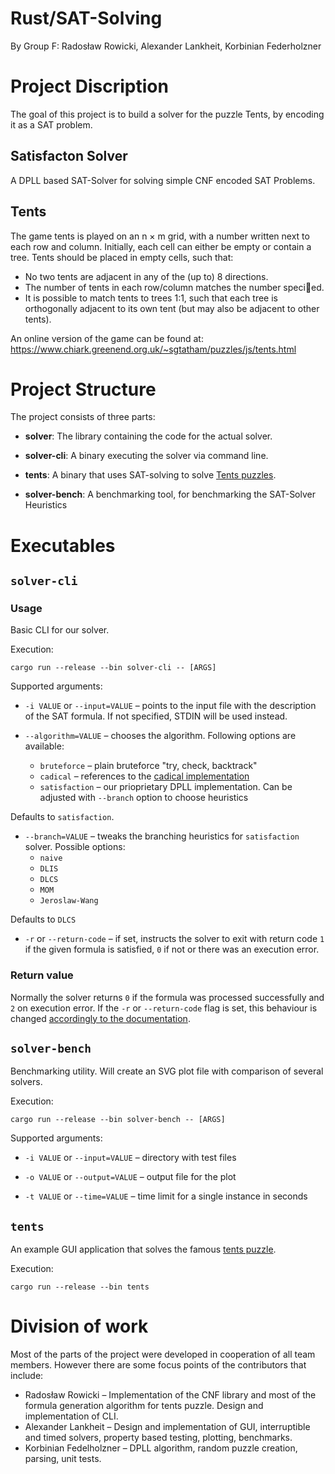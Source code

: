 # Rust/SAT-Solving
By Group F: Radosław Rowicki, Alexander Lankheit, Korbinian Federholzner

# Project Discription

The goal of this project is to build a solver for the puzzle Tents,
by encoding it as a SAT problem. 

## Satisfacton Solver

A DPLL based SAT-Solver for solving simple CNF encoded SAT Problems.

## Tents

The game tents is played on an n × m grid, with
a number written next to each row and column. Initially, each cell can either
be empty or contain a tree. Tents should be placed in empty cells, such that:
* No two tents are adjacent in any of the (up to) 8 directions.
* The number of tents in each row/column matches the number specied.
* It is possible to match tents to trees 1:1, such that each tree is orthogonally adjacent to its own tent (but may also be adjacent to other tents).


An online version of the game can be found at: https://www.chiark.greenend.org.uk/~sgtatham/puzzles/js/tents.html


# Project Structure

The project consists of three parts:

* __solver__:
    The library containing the code for the actual solver.

* __solver-cli__:
    A binary executing the solver via command line.

* __tents__:
    A binary that uses SAT-solving to solve [Tents puzzles](https://brainbashers.com/tents.asp).

* __solver-bench__: 
    A benchmarking tool, for benchmarking the SAT-Solver Heuristics

# Executables

## `solver-cli`

### Usage

Basic CLI for our solver.

Execution:
```
cargo run --release --bin solver-cli -- [ARGS]
```
    
Supported arguments:
    
  * `-i VALUE` or `--input=VALUE` – points to the input file with the
  description of the SAT formula. If not specified, STDIN will be used
  instead.
  
  * `--algorithm=VALUE` – chooses the algorithm. Following options are available:
    - `bruteforce` – plain bruteforce "try, check, backtrack"
    - `cadical` – references to the [cadical implementation](http://fmv.jku.at/cadical/)
    - `satisfaction` – our prioprietary DPLL implementation. Can be adjusted with
    `--branch` option to choose heuristics
    
   Defaults to `satisfaction`.
    
  * `--branch=VALUE` – tweaks the branching heuristics for `satisfaction` solver.
  Possible options:
    - `naive`
    - `DLIS`
    - `DLCS`
    - `MOM`
    - `Jeroslaw-Wang`
    
  Defaults to `DLCS`
  
  * `-r` or `--return-code` – if set, instructs the solver to exit with return code `1`
  if the given formula is satisfied, `0` if not or there was an execution error.

### Return value

Normally the solver returns `0` if the formula was processed successfully and `2` on
execution error. If the `-r` or `--return-code` flag is set, this behaviour is changed [accordingly to the documentation](#Usage).


## `solver-bench`

Benchmarking utility. Will create an SVG plot file with comparison of several solvers.

Execution:
```
cargo run --release --bin solver-bench -- [ARGS]
```

Supported arguments:

  * `-i VALUE` or `--input=VALUE` – directory with test files
  
  * `-o VALUE` or `--output=VALUE` – output file for the plot
  
  * `-t VALUE` or `--time=VALUE` – time limit for a single instance in seconds

## `tents`

An example GUI application that solves the famous [tents puzzle](https://brainbashers.com/tents.asp).

Execution:
```
cargo run --release --bin tents
```

# Division of work

Most of the parts of the project were developed in cooperation of all team members. However there are some focus points of the contributors that include:

* Radosław Rowicki – Implementation of the CNF library and most of the formula generation algorithm for tents puzzle. Design and implementation of CLI.
* Alexander Lankheit – Design and implementation of GUI, interruptible and timed solvers, property based testing, plotting, benchmarks.
* Korbinian Fedelholzner – DPLL algorithm, random puzzle creation, parsing, unit tests.
